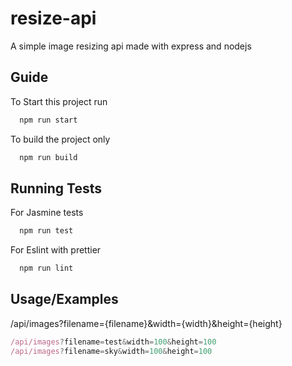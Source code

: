 
# resize-api

A simple image resizing api made with express and nodejs


## Guide

To Start this project run

```bash
  npm run start
```

To build the project only
```bash
  npm run build
```
## Running Tests

For Jasmine tests 

```bash
  npm run test
```

For Eslint with prettier
```bash
  npm run lint
```
## Usage/Examples
/api/images?filename={filename}&width={width}&height={height}
```javascript
/api/images?filename=test&width=100&height=100
/api/images?filename=sky&width=100&height=100
```

